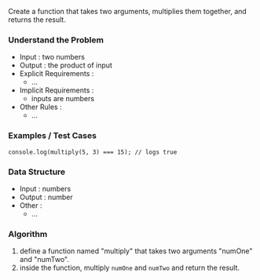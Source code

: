 Create a function that takes two arguments, multiplies them together, and returns the result.


### Understand the Problem
- Input : two numbers
- Output : the product of input
- Explicit Requirements :
	- ...
- Implicit Requirements :
	- inputs are numbers
- Other Rules :
	- ...

### Examples / Test Cases
```
console.log(multiply(5, 3) === 15); // logs true
```

### Data Structure
- Input : numbers
- Output : number
- Other :
	- ...

### Algorithm
1. define a function named "multiply" that takes two arguments "numOne" and "numTwo".
2. inside the function, multiply `numOne` and `numTwo` and return the result.